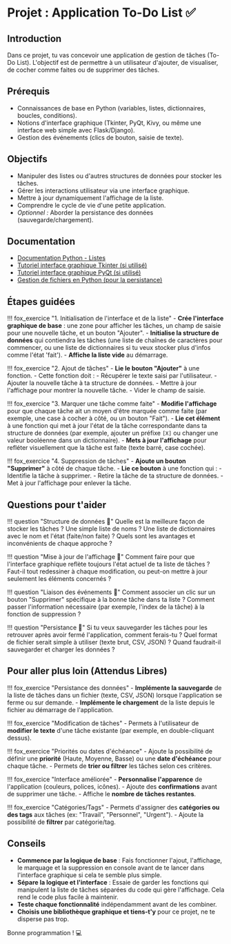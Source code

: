 # Projet : Application To-Do List ✅

## Introduction
Dans ce projet, tu vas concevoir une application de gestion de tâches (To-Do List). L'objectif est de permettre à un utilisateur d'ajouter, de visualiser, de cocher comme faites ou de supprimer des tâches.

## Prérequis
- Connaissances de base en Python (variables, listes, dictionnaires, boucles, conditions).
- Notions d'interface graphique (Tkinter, PyQt, Kivy, ou même une interface web simple avec Flask/Django).
- Gestion des événements (clics de bouton, saisie de texte).

## Objectifs
- Manipuler des listes ou d'autres structures de données pour stocker les tâches.
- Gérer les interactions utilisateur via une interface graphique.
- Mettre à jour dynamiquement l'affichage de la liste.
- Comprendre le cycle de vie d'une petite application.
- *Optionnel :* Aborder la persistance des données (sauvegarde/chargement).

## Documentation
- [Documentation Python - Listes](https://docs.python.org/fr/3/tutorial/datastructures.html#more-on-lists)
- [Tutoriel interface graphique Tkinter (si utilisé)](https://python.developpez.com/cours/Tkinter/)
- [Tutoriel interface graphique PyQt (si utilisé)](https://python.developpez.com/cours/apprendre-python-pyqt/)
- [Gestion de fichiers en Python (pour la persistance)](https://docs.python.org/fr/3/tutorial/inputoutput.html#reading-and-writing-files)

## Étapes guidées

!!! fox_exercice "1. Initialisation de l'interface et de la liste"
    - **Crée l'interface graphique de base** : une zone pour afficher les tâches, un champ de saisie pour une nouvelle tâche, et un bouton "Ajouter".
    - **Initialise la structure de données** qui contiendra les tâches (une liste de chaînes de caractères pour commencer, ou une liste de dictionnaires si tu veux stocker plus d'infos comme l'état 'fait').
    - **Affiche la liste vide** au démarrage.

!!! fox_exercice "2. Ajout de tâches"
    - **Lie le bouton "Ajouter"** à une fonction.
    - Cette fonction doit :
        - Récupérer le texte saisi par l'utilisateur.
        - Ajouter la nouvelle tâche à ta structure de données.
        - Mettre à jour l'affichage pour montrer la nouvelle tâche.
        - Vider le champ de saisie.

!!! fox_exercice "3. Marquer une tâche comme faite"
    - **Modifie l'affichage** pour que chaque tâche ait un moyen d'être marquée comme faite (par exemple, une case à cocher à côté, ou un bouton "Fait").
    - **Lie cet élément** à une fonction qui met à jour l'état de la tâche correspondante dans ta structure de données (par exemple, ajouter un préfixe `[X]` ou changer une valeur booléenne dans un dictionnaire).
    - **Mets à jour l'affichage** pour refléter visuellement que la tâche est faite (texte barré, case cochée).

!!! fox_exercice "4. Suppression de tâches"
    - **Ajoute un bouton "Supprimer"** à côté de chaque tâche.
    - **Lie ce bouton** à une fonction qui :
        - Identifie la tâche à supprimer.
        - Retire la tâche de ta structure de données.
        - Met à jour l'affichage pour enlever la tâche.

## Questions pour t'aider

!!! question "Structure de données 🤔"
    Quelle est la meilleure façon de stocker les tâches ? Une simple liste de noms ? Une liste de dictionnaires avec le nom et l'état (faite/non faite) ? Quels sont les avantages et inconvénients de chaque approche ?

!!! question "Mise à jour de l'affichage 🤔"
    Comment faire pour que l'interface graphique reflète toujours l'état actuel de ta liste de tâches ? Faut-il tout redessiner à chaque modification, ou peut-on mettre à jour seulement les éléments concernés ?

!!! question "Liaison des événements 🤔"
    Comment associer un clic sur un bouton "Supprimer" spécifique à la bonne tâche dans ta liste ? Comment passer l'information nécessaire (par exemple, l'index de la tâche) à la fonction de suppression ?

!!! question "Persistance 🤔"
    Si tu veux sauvegarder les tâches pour les retrouver après avoir fermé l'application, comment ferais-tu ? Quel format de fichier serait simple à utiliser (texte brut, CSV, JSON) ? Quand faudrait-il sauvegarder et charger les données ?

## Pour aller plus loin (Attendus Libres)

!!! fox_exercice "Persistance des données"
    - **Implémente la sauvegarde** de la liste de tâches dans un fichier (texte, CSV, JSON) lorsque l'application se ferme ou sur demande.
    - **Implémente le chargement** de la liste depuis le fichier au démarrage de l'application.

!!! fox_exercice "Modification de tâches"
    - Permets à l'utilisateur de **modifier le texte** d'une tâche existante (par exemple, en double-cliquant dessus).

!!! fox_exercice "Priorités ou dates d'échéance"
    - Ajoute la possibilité de définir une **priorité** (Haute, Moyenne, Basse) ou une **date d'échéance** pour chaque tâche.
    - Permets de **trier ou filtrer** les tâches selon ces critères.

!!! fox_exercice "Interface améliorée"
    - **Personnalise l'apparence** de l'application (couleurs, polices, icônes).
    - Ajoute des **confirmations** avant de supprimer une tâche.
    - Affiche le **nombre de tâches restantes**.

!!! fox_exercice "Catégories/Tags"
    - Permets d'assigner des **catégories ou des tags** aux tâches (ex: "Travail", "Personnel", "Urgent").
    - Ajoute la possibilité de **filtrer** par catégorie/tag.

## Conseils
- **Commence par la logique de base** : Fais fonctionner l'ajout, l'affichage, le marquage et la suppression en console avant de te lancer dans l'interface graphique si cela te semble plus simple.
- **Sépare la logique et l'interface** : Essaie de garder les fonctions qui manipulent la liste de tâches séparées du code qui gère l'affichage. Cela rend le code plus facile à maintenir.
- **Teste chaque fonctionnalité** indépendamment avant de les combiner.
- **Choisis une bibliothèque graphique et tiens-t'y** pour ce projet, ne te disperse pas trop.

Bonne programmation ! 💻